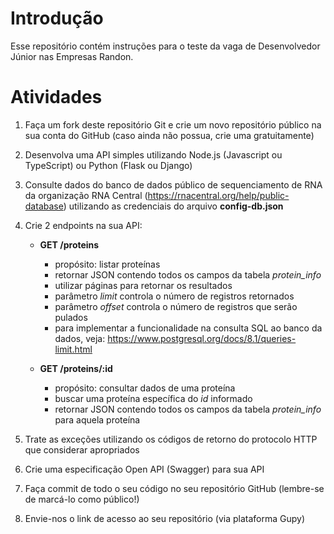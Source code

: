 # Introdução
Esse repositório contém instruções para o teste da vaga de Desenvolvedor Júnior nas Empresas Randon.

# Atividades

1. Faça um fork deste repositório Git e crie um novo repositório público na sua conta do GitHub (caso ainda não possua, crie uma gratuitamente)
   
2. Desenvolva uma API simples utilizando Node.js (Javascript ou TypeScript) ou Python (Flask ou Django)

3. Consulte dados do banco de dados público de sequenciamento de RNA da organização RNA Central (https://rnacentral.org/help/public-database) utilizando as credenciais do arquivo **config-db.json**

4. Crie 2 endpoints na sua API:
   - **GET /proteins**
     - propósito: listar proteínas
     - retornar JSON contendo todos os campos da tabela *protein_info*
     - utilizar páginas para retornar os resultados
     - parâmetro *limit* controla o número de registros retornados
     - parâmetro *offset* controla o número de registros que serão pulados
     - para implementar a funcionalidade na consulta SQL ao banco da dados, veja: https://www.postgresql.org/docs/8.1/queries-limit.html
  
   - **GET /proteins/:id**
     - propósito: consultar dados de uma proteína
     - buscar uma proteína específica do *id* informado
     - retornar JSON contendo todos os campos da tabela *protein_info* para aquela proteína

5. Trate as exceções utilizando os códigos de retorno do protocolo HTTP que considerar apropriados
   
6. Crie uma especificação Open API (Swagger) para sua API

7. Faça commit de todo o seu código no seu repositório GitHub (lembre-se de marcá-lo como público!)
   
8. Envie-nos o link de acesso ao seu repositório (via plataforma Gupy)
 
